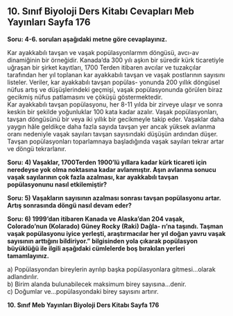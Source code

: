 ## 10. Sınıf Biyoloji Ders Kitabı Cevapları Meb Yayınları Sayfa 176

**Soru: 4-6. soruları aşağıdaki metne göre cevaplayınız.**

Kar ayakkabılı tavşan ve vaşak popülasyonlarmm döngüsü, avcı-av dinamiğinin bir örneğidir. Kanada’da 300 yılı aşkın bir süredir kürk ticaretiyle uğraşan bir şirket kayıtları, 1700 Terden itibaren avcılar ve tuzakçılar tarafından her yıl toplanan kar ayakkabılı tavşan ve vaşak postlarının sayısını listeler. Veriler, kar ayakkabılı tavşan popülas- yonunda 200 yıllık döngüsel nüfus artış ve düşüşlerindeki geçmişi, vaşak popülasyonunda görülen biraz gecikmiş nüfus patlamasını ve çöküşü göstermektedir.  
 Kar ayakkabılı tavşan popülasyonu, her 8-11 yılda bir zirveye ulaşır ve sonra keskin bir şekilde yoğunluklar 100 kata kadar azalır. Vaşak popülasyonları, tavşan döngüsünü bir veya iki yıllık bir gecikmeyle takip eder. Vaşaklar daha yaygın hâle geldikçe daha fazla sayıda tavşan yer ancak yüksek avlanma oranı nedeniyle vaşak sayıları tavşan sayısındaki düşüşün ardından düşer. Tavşan popülasyonları toparlamnaya başladığında vaşak sayıları tekrar artar ve döngü tekrarlanır.

**Soru: 4) Vaşaklar, 1700Terden 1900’lü yıllara kadar kürk ticareti için neredeyse yok olma noktasına kadar avlanmıştır. Aşın avlanma sonucu vaşak sayılarının çok fazla azalması, kar ayakkabılı tavşan popülasyonunu nasıl etkilemiştir?**

**Soru: 5) Vaşakların sayısının azalması sonrası tavşan popülasyonu artar. Artış sonrasında döngü nasıl devam eder?**

**Soru: 6) 1999’dan itibaren Kanada ve Alaska’dan 204 vaşak, Colorado’nun (Kolarado) Güney Rocky (Raki) Dağla- rı’na taşındı. Taşman vaşak popülasyonu iyice yerleşti, araştırmacılar her yıl doğan yavru vaşak sayısının arttığını bildiriyor.” bilgisinden yola çıkarak popülasyon büyüklüğü ile ilgili aşağıdaki cümlelerde boş bırakılan yerleri tamamlayınız.**

a) Popülasyondan bireylerin ayrılıp başka popülasyonlara gitmesi…olarak adlandırılır.  
 b) Birim alanda bulunabilecek maksimum birey sayısına…denir.  
 c) Doğumlar ve…popülasyondaki birey sayısını artırır.

**10. Sınıf Meb Yayınları Biyoloji Ders Kitabı Sayfa 176**